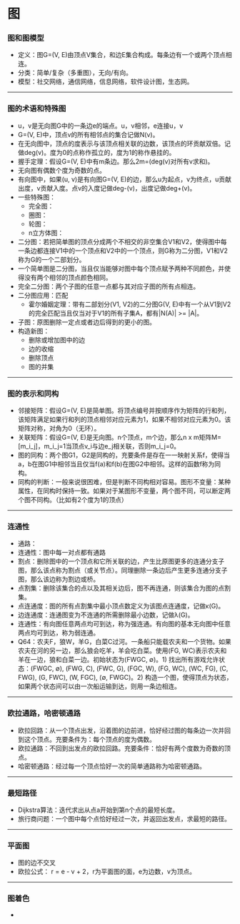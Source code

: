 # 图

### 图和图模型
* 定义：图G=(V, E)由顶点V集合，和边E集合构成。每条边有一个或两个顶点相连。
* 分类：简单/复杂（多重图），无向/有向。
* 模型：社交网络，通信网络，信息网络，软件设计图，生态网。

----
### 图的术语和特殊图
* u，v是无向图G中的一条边e的端点。u，v相邻，e连接u，v
* G=(V, E)中，顶点v的所有相邻点的集合记做N(v)。
* 在无向图中，顶点的度表示与该顶点相关联的边数，该顶点的环贡献双倍。记做deg(v)。度为0的点称作孤立的，度为1的称作悬挂的。
* 握手定理：假设G=(V, E)中有m条边。那么2m=(deg(v)对所有v求和)。
* 无向图有偶数个度为奇数的点。
* 有向图中，如果(u, v)是有向图G=(V, E)的边，那么u为起点，v为终点，u贡献出度，v贡献入度。点v的入度记做deg-(v)，出度记做deg+(v)。
* 一些特殊图：
    - 完全图：
    - 圈图：
    - 轮图：
    - n立方体图：
* 二分图：若把简单图的顶点分成两个不相交的非空集合V1和V2，使得图中每一条边都连接V1中的一个顶点和V2中的一个顶点，则G称为二分图，V1和V2称为G的一个二部划分。
* 一个简单图是二分图，当且仅当能够对图中每个顶点赋予两种不同颜色，并使得没有两个相邻的顶点颜色相同。
* 完全二分图：两个子图的任意一点都与其对应子图的所有点相连。
* 二分图应用：匹配
    - 霍尔婚姻定理：带有二部划分(V1, V2)的二分图G(V, E)中有一个从V1到V2的完全匹配当且仅当对于V1的所有子集A，都有|N(A)| >= |A|。
* 子图：原图删除一定点或者边后得到的更小的图。
* 构造新图：
    - 删除或增加图中的边
    - 边的收缩
    - 删除顶点
    - 图的并集

----
### 图的表示和同构
* 邻接矩阵：假设G=(V, E)是简单图。将顶点编号并按顺序作为矩阵的行和列，该矩阵满足如果行和列的顶点相邻对应元素为1，如果不相邻对应元素为0。该矩阵对称，对角为0（无环）。
* 关联矩阵：假设G=(V, E)是无向图。n个顶点，m个边，那么n x m矩阵M=[m_i_j]，m_i_j=1当顶点v_i与边e_j相关联，否则m_i_j=0。
* 图的同构：两个图G1，G2是同构的，充要条件是存在一一映射关系f，使得当a，b在图G1中相邻当且仅当f(a)和f(b)在图G2中相邻。这样的函数f称为同构。
* 同构的判断：一般来说很困难，但是判断不同构相对容易。图形不变量：某种属性，在同构时保持一致。如果对于某图形不变量，两个图不同，可以断定两个图不同构。（比如有2个度为1的顶点）

----
### 连通性
* 通路：
* 连通性：图中每一对点都有通路
* 割点：删除图中的一个顶点和它所关联的边，产生比原图更多的连通分支子图，那么该点称为割点（或关节点）。同理删除一条边后产生更多连通分支子图，那么该边称为割边或桥。
* 点割集：删除该集合的点以及其相关边后，图不再连通，则该集合为图的点割集。
* 点连通度：图的所有点割集中最小顶点数定义为该图点连通度，记做κ(G)。
* 边连通度：连通图变为不连通的所需删除最小边数，记做λ(G)。
* 连通性：有向图任意两点均可到达，称为强连通。有向图的基本无向图中任意两点均可到达，称为弱连通。
* Q64：农夫F，狼W，羊G，白菜C过河。一条船只能载农夫和一个货物。如果农夫在河的另一边，那么狼会吃羊，羊会吃白菜。使用(FG, WC)表示农夫和羊在一边，狼和白菜一边。初始状态为(FWGC, ∅)。1) 找出所有游戏允许状态：(FWGC, ∅), (FWG, C), (FWC, G), (FGC, W), (FG, WC), (WC, FG), (C, FWG), (G, FWC), (W, FGC), (∅, FWGC)。2) 构造一个图，使得顶点为状态，如果两个状态间可以由一次船运输到达，则用一条边相连。

----
### 欧拉通路，哈密顿通路
* 欧拉回路：从一个顶点出发，沿着图的边前进，恰好经过图的每条边一次并回到这个顶点。充要条件为：每个顶点的度为偶数。
* 欧拉通路：不回到出发点的欧拉回路。充要条件：恰好有两个度数为奇数的顶点。
* 哈密顿通路：经过每一个顶点恰好一次的简单通路称为哈密顿通路。

----
### 最短路径
* Dijkstra算法：迭代求出从点a开始到第n个点的最短长度。
* 旅行商问题：一个图中每个点恰好经过一次，并返回出发点，求最短的路径。

----
### 平面图
* 图的边不交叉
* 欧拉公式： r = e - v + 2，r为平面图的面，e为边数，v为顶点。

----
### 图着色
* 
